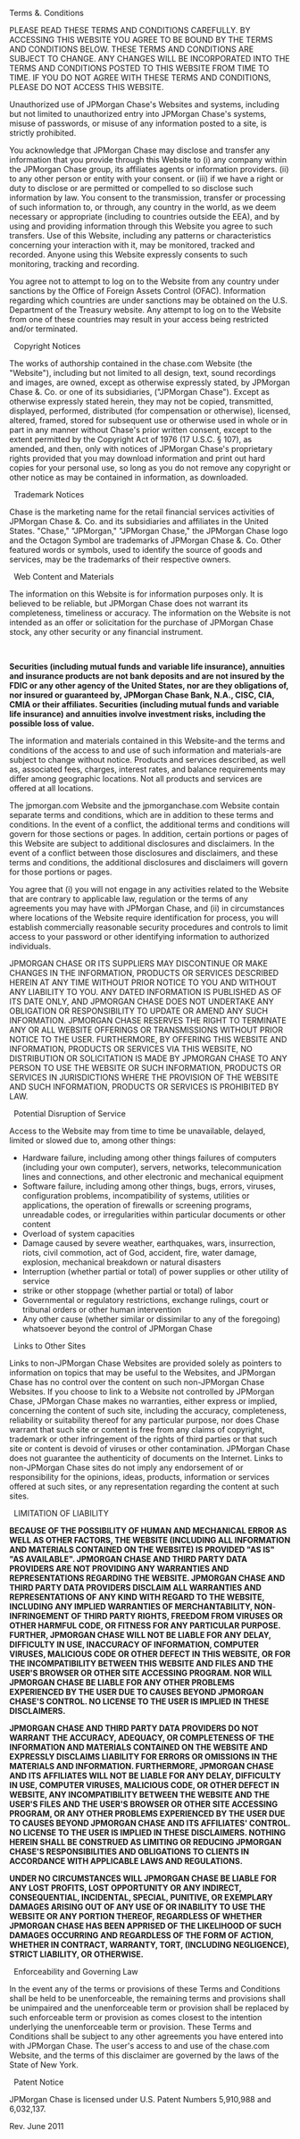 Terms &. Conditions

PLEASE READ THESE TERMS AND CONDITIONS CAREFULLY. BY ACCESSING THIS WEBSITE YOU AGREE TO BE BOUND BY THE TERMS AND CONDITIONS BELOW. THESE TERMS AND CONDITIONS ARE SUBJECT TO CHANGE. ANY CHANGES WILL BE INCORPORATED INTO THE TERMS AND CONDITIONS POSTED TO THIS WEBSITE FROM TIME TO TIME. IF YOU DO NOT AGREE WITH THESE TERMS AND CONDITIONS, PLEASE DO NOT ACCESS THIS WEBSITE.

Unauthorized use of JPMorgan Chase's Websites and systems, including but not limited to unauthorized entry into JPMorgan Chase's systems, misuse of passwords, or misuse of any information posted to a site, is strictly prohibited.

You acknowledge that JPMorgan Chase may disclose and transfer any information that you provide through this Website to (i) any company within the JPMorgan Chase group, its affiliates agents or information providers. (ii) to any other person or entity with your consent. or (iii) if we have a right or duty to disclose or are permitted or compelled to so disclose such information by law. You consent to the transmission, transfer or processing of such information to, or through, any country in the world, as we deem necessary or appropriate (including to countries outside the EEA), and by using and providing information through this Website you agree to such transfers. Use of this Website, including any patterns or characteristics concerning your interaction with it, may be monitored, tracked and recorded. Anyone using this Website expressly consents to such monitoring, tracking and recording.

You agree not to attempt to log on to the Website from any country under sanctions by the Office of Foreign Assets Control (OFAC). Information regarding which countries are under sanctions may be obtained on the U.S. Department of the Treasury website. Any attempt to log on to the Website from one of these countries may result in your access being restricted and/or terminated.

  Copyright Notices

The works of authorship contained in the chase.com Website (the "Website"), including but not limited to all design, text, sound recordings and images, are owned, except as otherwise expressly stated, by JPMorgan Chase &. Co. or one of its subsidiaries, ("JPMorgan Chase"). Except as otherwise expressly stated herein, they may not be copied, transmitted, displayed, performed, distributed (for compensation or otherwise), licensed, altered, framed, stored for subsequent use or otherwise used in whole or in part in any manner without Chase's prior written consent, except to the extent permitted by the Copyright Act of 1976 (17 U.S.C. § 107), as amended, and then, only with notices of JPMorgan Chase's proprietary rights provided that you may download information and print out hard copies for your personal use, so long as you do not remove any copyright or other notice as may be contained in information, as downloaded.

  Trademark Notices

Chase is the marketing name for the retail financial services activities of JPMorgan Chase &. Co. and its subsidiaries and affiliates in the United States. "Chase," "JPMorgan," "JPMorgan Chase," the JPMorgan Chase logo and the Octagon Symbol are trademarks of JPMorgan Chase &. Co. Other featured words or symbols, used to identify the source of goods and services, may be the trademarks of their respective owners.

  Web Content and Materials

The information on this Website is for information purposes only. It is believed to be reliable, but JPMorgan Chase does not warrant its completeness, timeliness or accuracy. The information on the Website is not intended as an offer or solicitation for the purchase of JPMorgan Chase stock, any other security or any financial instrument.

 

**Securities (including mutual funds and variable life insurance), annuities and insurance products are not bank deposits and are not insured by the FDIC or any other agency of the United States, nor are they obligations of, nor insured or guaranteed by, JPMorgan Chase Bank, N.A., CISC, CIA, CMIA or their affiliates. Securities (including mutual funds and variable life insurance) and annuities involve investment risks, including the possible loss of value.**

  
The information and materials contained in this Website-and the terms and conditions of the access to and use of such information and materials-are subject to change without notice. Products and services described, as well as, associated fees, charges, interest rates, and balance requirements may differ among geographic locations. Not all products and services are offered at all locations.

The jpmorgan.com Website and the jpmorganchase.com Website contain separate terms and conditions, which are in addition to these terms and conditions. In the event of a conflict, the additional terms and conditions will govern for those sections or pages. In addition, certain portions or pages of this Website are subject to additional disclosures and disclaimers. In the event of a conflict between those disclosures and disclaimers, and these terms and conditions, the additional disclosures and disclaimers will govern for those portions or pages.

You agree that (i) you will not engage in any activities related to the Website that are contrary to applicable law, regulation or the terms of any agreements you may have with JPMorgan Chase, and (ii) in circumstances where locations of the Website require identification for process, you will establish commercially reasonable security procedures and controls to limit access to your password or other identifying information to authorized individuals.

JPMORGAN CHASE OR ITS SUPPLIERS MAY DISCONTINUE OR MAKE CHANGES IN THE INFORMATION, PRODUCTS OR SERVICES DESCRIBED HEREIN AT ANY TIME WITHOUT PRIOR NOTICE TO YOU AND WITHOUT ANY LIABILITY TO YOU. ANY DATED INFORMATION IS PUBLISHED AS OF ITS DATE ONLY, AND JPMORGAN CHASE DOES NOT UNDERTAKE ANY OBLIGATION OR RESPONSIBILITY TO UPDATE OR AMEND ANY SUCH INFORMATION. JPMORGAN CHASE RESERVES THE RIGHT TO TERMINATE ANY OR ALL WEBSITE OFFERINGS OR TRANSMISSIONS WITHOUT PRIOR NOTICE TO THE USER. FURTHERMORE, BY OFFERING THIS WEBSITE AND INFORMATION, PRODUCTS OR SERVICES VIA THIS WEBSITE, NO DISTRIBUTION OR SOLICITATION IS MADE BY JPMORGAN CHASE TO ANY PERSON TO USE THE WEBSITE OR SUCH INFORMATION, PRODUCTS OR SERVICES IN JURISDICTIONS WHERE THE PROVISION OF THE WEBSITE AND SUCH INFORMATION, PRODUCTS OR SERVICES IS PROHIBITED BY LAW.  

  Potential Disruption of Service

Access to the Website may from time to time be unavailable, delayed, limited or slowed due to, among other things:

*   Hardware failure, including among other things failures of computers (including your own computer), servers, networks, telecommunication lines and connections, and other electronic and mechanical equipment
*   Software failure, including among other things, bugs, errors, viruses, configuration problems, incompatibility of systems, utilities or applications, the operation of firewalls or screening programs, unreadable codes, or irregularities within particular documents or other content
*   Overload of system capacities
*   Damage caused by severe weather, earthquakes, wars, insurrection, riots, civil commotion, act of God, accident, fire, water damage, explosion, mechanical breakdown or natural disasters
*   Interruption (whether partial or total) of power supplies or other utility of service
*   strike or other stoppage (whether partial or total) of labor
*   Governmental or regulatory restrictions, exchange rulings, court or tribunal orders or other human intervention
*   Any other cause (whether similar or dissimilar to any of the foregoing) whatsoever beyond the control of JPMorgan Chase

  Links to Other Sites

Links to non-JPMorgan Chase Websites are provided solely as pointers to information on topics that may be useful to the Websites, and JPMorgan Chase has no control over the content on such non-JPMorgan Chase Websites. If you choose to link to a Website not controlled by JPMorgan Chase, JPMorgan Chase makes no warranties, either express or implied, concerning the content of such site, including the accuracy, completeness, reliability or suitability thereof for any particular purpose, nor does Chase warrant that such site or content is free from any claims of copyright, trademark or other infringement of the rights of third parties or that such site or content is devoid of viruses or other contamination. JPMorgan Chase does not guarantee the authenticity of documents on the Internet. Links to non-JPMorgan Chase sites do not imply any endorsement of or responsibility for the opinions, ideas, products, information or services offered at such sites, or any representation regarding the content at such sites.

  LIMITATION OF LIABILITY

**BECAUSE OF THE POSSIBILITY OF HUMAN AND MECHANICAL ERROR AS WELL AS OTHER FACTORS, THE WEBSITE (INCLUDING ALL INFORMATION AND MATERIALS CONTAINED ON THE WEBSITE) IS PROVIDED "AS IS" "AS AVAILABLE". JPMORGAN CHASE AND THIRD PARTY DATA PROVIDERS ARE NOT PROVIDING ANY WARRANTIES AND REPRESENTATIONS REGARDING THE WEBSITE. JPMORGAN CHASE AND THIRD PARTY DATA PROVIDERS DISCLAIM ALL WARRANTIES AND REPRESENTATIONS OF ANY KIND WITH REGARD TO THE WEBSITE, INCLUDING ANY IMPLIED WARRANTIES OF MERCHANTABILITY, NON**\-**INFRINGEMENT OF THIRD PARTY RIGHTS, FREEDOM FROM VIRUSES OR OTHER HARMFUL CODE, OR FITNESS FOR ANY PARTICULAR PURPOSE. FURTHER, JPMORGAN CHASE WILL NOT BE LIABLE FOR ANY DELAY, DIFFICULTY IN USE, INACCURACY OF INFORMATION, COMPUTER VIRUSES, MALICIOUS CODE OR OTHER DEFECT IN THIS WEBSITE, OR FOR THE INCOMPATIBILITY BETWEEN THIS WEBSITE AND FILES AND THE USER'S BROWSER OR OTHER SITE ACCESSING PROGRAM. NOR WILL JPMORGAN CHASE BE LIABLE FOR ANY OTHER PROBLEMS EXPERIENCED BY THE USER DUE TO CAUSES BEYOND JPMORGAN CHASE'S CONTROL. NO LICENSE TO THE USER IS IMPLIED IN THESE DISCLAIMERS.**

**JPMORGAN CHASE AND THIRD PARTY DATA PROVIDERS DO NOT WARRANT THE ACCURACY, ADEQUACY, OR COMPLETENESS OF THE INFORMATION AND MATERIALS CONTAINED ON THE WEBSITE AND EXPRESSLY DISCLAIMS LIABILITY FOR ERRORS OR OMISSIONS IN THE MATERIALS AND INFORMATION. FURTHERMORE, JPMORGAN CHASE AND ITS AFFILIATES WILL NOT BE LIABLE FOR ANY DELAY, DIFFICULTY IN USE, COMPUTER VIRUSES, MALICIOUS CODE, OR OTHER DEFECT IN WEBSITE, ANY INCOMPATIBILITY BETWEEN THE WEBSITE AND THE USER'S FILES AND THE USER'S BROWSER OR OTHER SITE ACCESSING PROGRAM, OR ANY OTHER PROBLEMS EXPERIENCED BY THE USER DUE TO CAUSES BEYOND JPMORGAN CHASE AND ITS AFFILIATES' CONTROL. NO LICENSE TO THE USER IS IMPLIED IN THESE DISCLAIMERS. NOTHING HEREIN SHALL BE CONSTRUED AS LIMITING OR REDUCING JPMORGAN CHASE'S RESPONSIBILITIES AND OBLIGATIONS TO CLIENTS IN ACCORDANCE WITH APPLICABLE LAWS AND REGULATIONS.**

**UNDER NO CIRCUMSTANCES WILL JPMORGAN CHASE BE LIABLE FOR ANY LOST PROFITS, LOST OPPORTUNITY OR ANY INDIRECT, CONSEQUENTIAL, INCIDENTAL, SPECIAL, PUNITIVE, OR EXEMPLARY DAMAGES ARISING OUT OF ANY USE OF OR INABILITY TO USE THE WEBSITE OR ANY PORTION THEREOF, REGARDLESS OF WHETHER JPMORGAN CHASE HAS BEEN APPRISED OF THE LIKELIHOOD OF SUCH DAMAGES OCCURRING AND REGARDLESS OF THE FORM OF ACTION, WHETHER IN CONTRACT, WARRANTY, TORT, (INCLUDING NEGLIGENCE), STRICT LIABILITY, OR OTHERWISE.**

  Enforceability and Governing Law

In the event any of the terms or provisions of these Terms and Conditions shall be held to be unenforceable, the remaining terms and provisions shall be unimpaired and the unenforceable term or provision shall be replaced by such enforceable term or provision as comes closest to the intention underlying the unenforceable term or provision. These Terms and Conditions shall be subject to any other agreements you have entered into with JPMorgan Chase. The user's access to and use of the chase.com Website, and the terms of this disclaimer are governed by the laws of the State of New York.

  Patent Notice

JPMorgan Chase is licensed under U.S. Patent Numbers 5,910,988 and 6,032,137.

Rev. June 2011